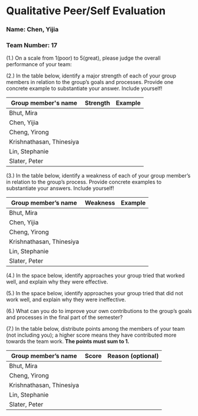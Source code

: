 # Qualitative Peer/Self Evaluation

### Name: Chen, Yijia
### Team Number: 17

(1.) On a scale from 1(poor) to 5(great), please judge the overall performance of your team:

(2.) In the table below, identify a major strength of each of your group members in relation to the group’s goals and processes. Provide one concrete example to substantiate your answer. Include yourself!

| Group member's name | Strength | Example |
| ------------------- | -------- | ------- |
|Bhut, Mira|||
|Chen, Yijia|||
|Cheng, Yirong|||
|Krishnathasan, Thinesiya|||
|Lin, Stephanie|||
|Slater, Peter|||

(3.) In the table below, identify a weakness of each of your group member’s in relation to the group’s process. Provide concrete examples to substantiate your answers. Include yourself!

| Group member’s name | Weakness | Example |
| ------------------- | -------- | ------- |
|Bhut, Mira|||
|Chen, Yijia|||
|Cheng, Yirong|||
|Krishnathasan, Thinesiya|||
|Lin, Stephanie|||
|Slater, Peter|||

(4.) In the space below, identify approaches your group tried that worked well, and explain why they were effective.

(5.) In the space below, identify approaches your group tried that did not work well, and explain why they were ineffective.

(6.) What can you do to improve your own contributions to the group’s goals and processes in the final part of the semester?

(7.) In the table below, distribute points among the members of your team (not including you); a higher score means they have contributed more towards the team work. **The points must sum to 1.**

| Group member’s name | Score | Reason (optional) |
| ------------------- | ----- | ----------------- |
|Bhut, Mira|||
|Cheng, Yirong|||
|Krishnathasan, Thinesiya|||
|Lin, Stephanie|||
|Slater, Peter|||

